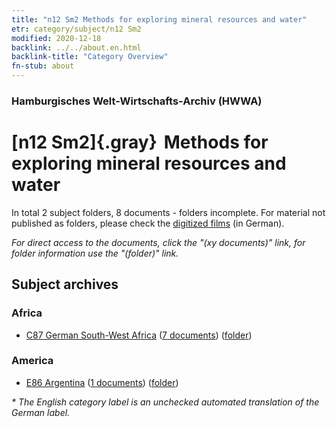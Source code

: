 ```yaml
---
title: "n12 Sm2 Methods for exploring mineral resources and water"
etr: category/subject/n12 Sm2
modified: 2020-12-18
backlink: ../../about.en.html
backlink-title: "Category Overview"
fn-stub: about
---
```


### Hamburgisches Welt-Wirtschafts-Archiv (HWWA)
# [n12 Sm2]{.gray}&#8201; Methods for exploring mineral resources and water&#160; 





In total 2 subject folders, 8 documents - folders incomplete.
For material not published as folders, please check the [digitized films](/film/h1_sh) (in German).

_For direct access to the documents, click the "(xy documents)" link, for folder information use the "(folder)" link._

## Subject archives



### Africa

- [C87 German South-West Africa](../../../geo/about.en.html#C87) (<a href="https://dfg-viewer.de/show/?tx_dlf[id]=https://pm20.zbw.eu/mets/sh/1414xx/141450/1618xx/161893/public.mets.en.xml" target="_blank">7 documents</a>) ([folder](http://purl.org/pressemappe20/folder/sh/141450,161893))

### America

- [E86 Argentina](../../../geo/about.en.html#E86) (<a href="https://dfg-viewer.de/show/?tx_dlf[id]=https://pm20.zbw.eu/mets/sh/1416xx/141692/1618xx/161893/public.mets.en.xml" target="_blank">1 documents</a>) ([folder](http://purl.org/pressemappe20/folder/sh/141692,161893))


_* The English category label is an unchecked automated translation of the German label._

